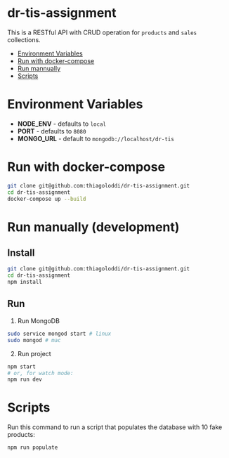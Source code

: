 # dr-tis-assignment

This is a RESTful API with CRUD operation for `products` and `sales` collections.

- [Environment Variables](#environment-variables)
- [Run with docker-compose](#run-with-docker-compose)
- [Run mannually](#run-manually-(development))
- [Scripts](#scripts)
# Environment Variables
- **NODE_ENV** - defaults to `local`
- **PORT** - defaults to `8080`
- **MONGO_URL** - default to `mongodb://localhost/dr-tis`

# Run with docker-compose
```bash
git clone git@github.com:thiagoloddi/dr-tis-assignment.git
cd dr-tis-assignment
docker-compose up --build
```

# Run manually (development)

## Install
```bash
git clone git@github.com:thiagoloddi/dr-tis-assignment.git
cd dr-tis-assignment
npm install
```

## Run

1. Run MongoDB
```bash
sudo service mongod start # linux
sudo mongod # mac
```

2. Run project
```bash
npm start
# or, for watch mode:
npm run dev
```

# Scripts
Run this command to run a script that populates the database with 10 fake products:
```bash
npm run populate
```